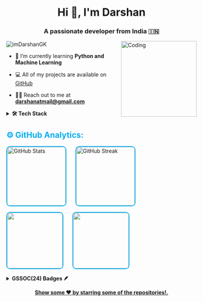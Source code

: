 <h1 align="center">Hi 👋, I'm Darshan</h1>
<h3 align="center">A passionate developer from India 🇮🇳</h3>

<img align="right" alt="Coding" width="200" src="https://media.tenor.com/rePDfDWO3XoAAAAd/hacking.gif">

<p align="left"> 
  <img src="https://komarev.com/ghpvc/?username=imDarshanGK&label=Profile%20views&color=003366&style=flat" alt="imDarshanGK" />
</p>

- 🌱 I’m currently learning **Python and Machine Learning**

- 💻 All of my projects are available on [GitHub](https://github.com/imDarshanGK)

- 👯️‍♂️ Reach out to me at **darshanatmail@gmail.com**
  
<details>
  <summary><b>🛠 Tech Stack</b></summary><br>
  Languages: 
  <img src="https://img.shields.io/badge/-python-437CAC?logo=python&logoColor=white&style=flat">&nbsp;
  
  Frameworks and Libraries: 
  <img src="https://img.shields.io/badge/-Numpy-0E7ACE?logo=numpy&logoColor=white&style=flat">&nbsp;
  <img src="https://img.shields.io/badge/-Pandas-150455?logo=pandas&logoColor=white&style=flat">&nbsp;
  <img src="https://img.shields.io/badge/-Sklearn-F09437?logo=scikit-learn&logoColor=white&style=flat">&nbsp;&nbsp;<br>
  Tools and Platforms: 
  <img src="https://img.shields.io/badge/-Git-orange?logo=Git&logoColor=white&style=flat">&nbsp; 
  <img src="https://img.shields.io/badge/-Visual%20Studio%20Code-25AEF4?logo=visualstudio&logoColor=white&style=flat">&nbsp;<br>
  Operating Systems: 
  <img src="https://img.shields.io/badge/-Windows-0F7BCF?logo=Windows&logoColor=white&style=flat">&nbsp;
</details>

## <span style="color:#00AEEF">⚙️ GitHub Analytics:</span>

<p align="left">
  <img src="https://github-readme-stats.vercel.app/api?username=imDarshanGK&show_icons=true&theme=dark&text_color=00AEEF&bg_color=000000&border_color=00AEEF" alt="GitHub Stats" height="155" style="margin-right: 20px; border-radius: 10px; border: 2px solid #00AEEF;"/>

  <img src="https://github-readme-streak-stats.herokuapp.com/?user=imDarshanGK&theme=dark&background=000000&border=00AEEF&ring=00AEEF&fire=00AEEF&currStreakLabel=00AEEF" alt="GitHub Streak" height="155" style="margin-right: 20px; border-radius: 10px; border: 2px solid #00AEEF;"/>
</p>

<p align="left">
  <img height="147" src="https://github-profile-summary-cards.vercel.app/api/cards/profile-details?username=imDarshanGK&theme=highcontrast" style="margin-right: 20px; border-radius: 10px; border: 2px solid #00AEEF;"/>

  <img height="147" src="https://github-profile-summary-cards.vercel.app/api/cards/stats?username=imDarshanGK&theme=highcontrast" style="border-radius: 10px; border: 2px solid #00AEEF;"/>
</p>


</p>



<details>	
 <summary><b>GSSOC(24) Badges 🪶</b></summary><br>
<div style='display:flex; align-items:center; gap: 10px;' align='center'><a href="https://gssoc.girlscript.tech/leaderboard">
<img src="https://raw.githubusercontent.com/GSSoC24/Postman-Challenge/main/docs/assets/Postman%20White.png" width="100px" height="100px" />
  <img src="https://raw.githubusercontent.com/GSSoC24/Postman-Challenge/main/docs/assets/1.png" width="100px" height="100px" />
  <img src="https://raw.githubusercontent.com/GSSoC24/Postman-Challenge/main/docs/assets/2.png" width="100px" height="100px" />
  <img src="https://raw.githubusercontent.com/GSSoC24/Postman-Challenge/main/docs/assets/3.png" width="100px" height="100px" />
  <img src="https://raw.githubusercontent.com/GSSoC24/Postman-Challenge/main/docs/assets/4.png" width="100px" height="100px" />
  <img src="https://raw.githubusercontent.com/GSSoC24/Postman-Challenge/main/docs/assets/5.png" width="100px" height="100px" />
</div>
</details>
<p align="center">
  <b>Show some ❤️ by starring some of the repositories!.
</p>